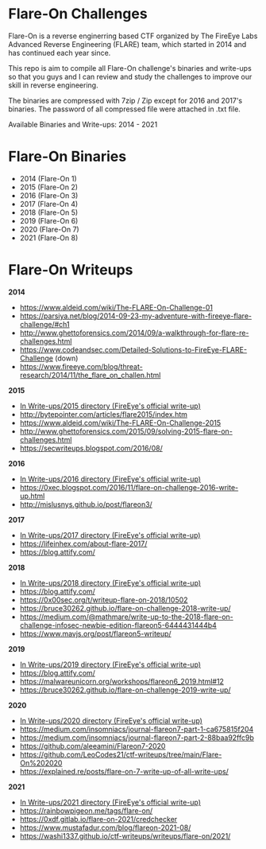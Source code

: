 # Flare-On Challenges
Flare-On is a reverse enginerring based CTF organized by The FireEye Labs Advanced Reverse Engineering (FLARE) team,  which started in 2014 and has continued each year since.

This repo is aim to compile all Flare-On challenge's binaries and write-ups so that you guys and I can review and study the challenges to improve our skill in reverse engineering.

The binaries are compressed with 7zip / Zip except for 2016 and 2017's binaries. The password of all compressed file were attached in .txt file.

Available Binaries and Write-ups: 2014 - 2021

# Flare-On Binaries
- 2014 (Flare-On 1)
- 2015 (Flare-On 2)
- 2016 (Flare-On 3)
- 2017 (Flare-On 4)
- 2018 (Flare-On 5)
- 2019 (Flare-On 6)
- 2020 (Flare-On 7)
- 2021 (Flare-On 8)

# Flare-On Writeups
**2014**
- https://www.aldeid.com/wiki/The-FLARE-On-Challenge-01
- https://parsiya.net/blog/2014-09-23-my-adventure-with-fireeye-flare-challenge/#ch1
- http://www.ghettoforensics.com/2014/09/a-walkthrough-for-flare-re-challenges.html
- https://www.codeandsec.com/Detailed-Solutions-to-FireEye-FLARE-Challenge (down)
- https://www.fireeye.com/blog/threat-research/2014/11/the_flare_on_challen.html

**2015**
- [In Write-ups/2015 directory (FireEye's official write-up)](https://github.com/fareedfauzi/Flare-On-Challenges/tree/master/Write-ups/2015)
- http://bytepointer.com/articles/flare2015/index.htm
- https://www.aldeid.com/wiki/The-FLARE-On-Challenge-2015
- http://www.ghettoforensics.com/2015/09/solving-2015-flare-on-challenges.html
- https://secwriteups.blogspot.com/2016/08/

**2016**
- [In Write-ups/2016 directory (FireEye's official write-up)](https://github.com/fareedfauzi/Flare-On-Challenges/tree/master/Write-ups/2016)
- https://0xec.blogspot.com/2016/11/flare-on-challenge-2016-write-up.html
- http://mislusnys.github.io/post/flareon3/

**2017**
- [In Write-ups/2017 directory (FireEye's official write-up)](https://github.com/fareedfauzi/Flare-On-Challenges/tree/master/Write-ups/2017)
- https://lifeinhex.com/about-flare-2017/
- https://blog.attify.com/


**2018**
- [In Write-ups/2018 directory (FireEye's official write-up)](https://github.com/fareedfauzi/Flare-On-Challenges/tree/master/Write-ups/2018)
- https://blog.attify.com/
- https://0x00sec.org/t/writeup-flare-on-2018/10502
- https://bruce30262.github.io/flare-on-challenge-2018-write-up/
- https://medium.com/@mathmare/write-up-to-the-2018-flare-on-challenge-infosec-newbie-edition-flareon5-6444431444b4
- https://www.mavjs.org/post/flareon5-writeup/

**2019**
- [In Write-ups/2019 directory (FireEye's official write-up)](https://github.com/fareedfauzi/Flare-On-Challenges/tree/master/Write-ups/2019)
- https://blog.attify.com/
- https://malwareunicorn.org/workshops/flareon6_2019.html#12
- https://bruce30262.github.io/flare-on-challenge-2019-write-up/

**2020**
- [In Write-ups/2020 directory (FireEye's official write-up)](https://github.com/fareedfauzi/Flare-On-Challenges/tree/master/Write-ups/2020)
- https://medium.com/insomniacs/journal-flareon7-part-1-ca675815f204
- https://medium.com/insomniacs/journal-flareon7-part-2-88baa92ffc9b
- https://github.com/aleeamini/Flareon7-2020
- https://github.com/LeoCodes21/ctf-writeups/tree/main/Flare-On%202020
- https://explained.re/posts/flare-on-7-write-up-of-all-write-ups/

**2021**
- [In Write-ups/2021 directory (FireEye's official write-up)](https://github.com/fareedfauzi/Flare-On-Challenges/tree/master/Write-ups/2021)
- https://rainbowpigeon.me/tags/flare-on/
- https://0xdf.gitlab.io/flare-on-2021/credchecker
- https://www.mustafadur.com/blog/flareon-2021-08/
- https://washi1337.github.io/ctf-writeups/writeups/flare-on/2021/
    



